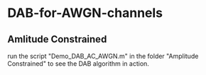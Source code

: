 # DAB-for-AWGN-channels
## Amlitude Constrained
run the script "Demo_DAB_AC_AWGN.m" in the folder "Amplitude Constrained" to see the DAB algorithm in action. 
